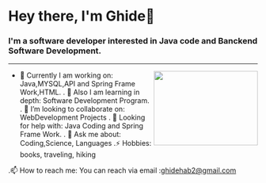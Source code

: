 <h1 align="left"> Hey there, I'm Ghide👋 </h1>



<h3 align="left">  I'm a software developer interested in Java code and Banckend Software Development. </h3>

---

<!-- credits for gif https://gph.is/g/ZWg5jr7 -->
<img align="right" height="150" width="210" src="data.gif">

- 🔭 Currently I am working on: Java,MYSQL,API and Spring Frame Work,HTML.
. 🌱 Also I am learning in depth: Software Development Program. 
. 👯 I’m looking to collaborate on: WebDevelopment Projects
. 🤔 Looking for help with: Java Coding and Spring Frame Work.
. 💬 Ask me about: Coding,Science, Languages 
.⚡ Hobbies: books, traveling, hiking


.📫 How to reach me: You can reach via email :ghidehab2@gmail.com
 


 
